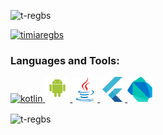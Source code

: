 <p align="left"><img src="https://komarev.com/ghpvc/?username=t-regbs&label=Profile%20views&color=0e75b6&style=flat"
                     alt="t-regbs"/></p>
<p align="left"><a href="https://twitter.com/timiaregbs" target="blank"><img
        src="https://img.shields.io/twitter/follow/timiaregbs?logo=twitter&style=for-the-badge" alt="timiaregbs"/></a>
</p>
<h3 align="left">Languages and Tools:</h3>
<p align="left">
    <!--Kotlin-->
    <a href="https://kotlinlang.org" target="_blank"> <img
            src="https://www.vectorlogo.zone/logos/kotlinlang/kotlinlang-icon.svg" alt="kotlin" width="40" height="40"/>
    </a>
    <!--Android-->
    <a href="https://developer.android.com" target="_blank"> <img
            src="https://raw.githubusercontent.com/devicons/devicon/master/icons/android/android-original-wordmark.svg"
            alt="android" width="40" height="40"/> </a>
    <!--Java-->
    <a href="https://www.java.com" target="_blank"> <img
            src="https://raw.githubusercontent.com/devicons/devicon/master/icons/java/java-original.svg" alt="java"
            width="40" height="40"/> </a>
    <!--Flutter-->
    <a href="https://flutter.dev" target="_blank"> <img
            src="https://raw.githubusercontent.com/devicons/devicon/master/icons/flutter/flutter-original.svg" alt="flutter"
            width="40" height="40"/> </a>
    <!--Dart-->
    <a href="https://dart.dev" target="_blank"> <img
            src="https://raw.githubusercontent.com/devicons/devicon/master/icons/dart/dart-original.svg" alt="dart"
            width="40" height="40"/> </a>
</p>
<p><img align="center" src="https://github-readme-streak-stats.herokuapp.com/?user=t-regbs&" alt="t-regbs"/></p>

